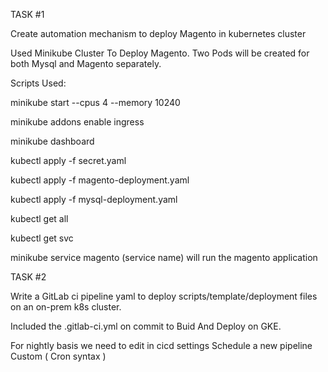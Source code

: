 TASK #1


Create automation mechanism to deploy Magento in kubernetes cluster 

Used Minikube Cluster To Deploy Magento. Two Pods will be created for both Mysql and Magento separately.   

Scripts Used:

minikube start --cpus 4 --memory 10240


minikube addons enable ingress


minikube dashboard 


kubectl apply -f secret.yaml


kubectl apply -f magento-deployment.yaml


kubectl apply -f mysql-deployment.yaml


kubectl get all 


kubectl get svc


minikube service magento (service name) will run the magento application


TASK #2

Write a GitLab ci pipeline yaml to deploy scripts/template/deployment files on
an on-prem k8s cluster.



Included the .gitlab-ci.yml on commit to Buid And Deploy on GKE.


For nightly basis we need to edit in cicd settings Schedule a new pipeline Custom ( Cron syntax ) 
